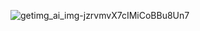 ![getimg_ai_img-jzrvmvX7cIMiCoBBu8Un7](https://github.com/user-attachments/assets/eaa97916-6603-4edf-a2cd-5d9dcf50f08b)
